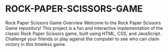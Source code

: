 # ROCK-PAPER-SCISSORS-GAME
Rock Paper Scissors Game Overview Welcome to the Rock Paper Scissors Game repository! This project is a fun and interactive implementation of the classic Rock Paper Scissors game, built using HTML, CSS, and JavaScript. Challenge your friends or play against the computer to see who can claim victory in this timeless game.
